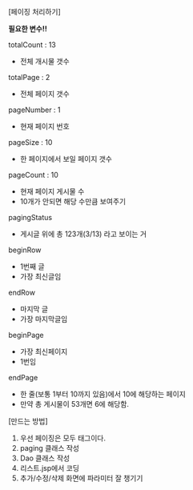 [페이징 처리하기]

**필요한 변수!!**

totalCount : 13
- 전체 개시물 갯수
 
totalPage : 2
- 전체 페이지 갯수

pageNumber : 1
- 현재 페이지 번호

pageSize : 10
- 한 페이지에서 보일 페이지 갯수

pageCount : 10 
- 현재 페이지 게시물 수
- 10개가 안되면 해당 수만큼 보여주기

pagingStatus
- 게시글 위에 총 123개(3/13) 라고 보이는 거

beginRow
- 1번째 글
- 가장 최신글임

endRow
- 마지막 글
- 가장 마지막글임

beginPage
- 가장 최신페이지 
- 1번임

endPage
- 한 줄(보통 1부터 10까지 있음)에서 10에 해당하는 페이지
- 만약 총 게시물이 53개면 6에 해당함.


[만드는 방법]
1. 우선 페이징은 모두 <a></a>태그이다.
2. paging 클래스 작성
3. Dao 클래스 작성
4. 리스트.jsp에서 코딩
5. 추가/수정/삭제 화면에 파라미터 잘 챙기기

